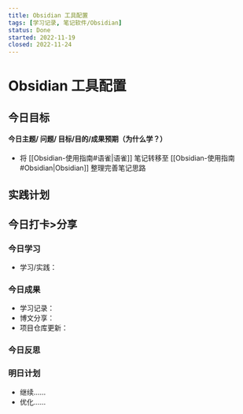 ```yaml
---
title: Obsidian 工具配置
tags: [学习记录, 笔记软件/Obsidian]
status: Done
started: 2022-11-19
closed: 2022-11-24
---
```

# Obsidian 工具配置
## 今日目标
#### 今日主题/ 问题/ 目标/目的/成果预期（**为什么学**？）
- 将 [[Obsidian-使用指南#语雀|语雀]] 笔记转移至 [[Obsidian-使用指南#Obsidian|Obsidian]] 整理完善笔记思路
## 实践计划
## 今日打卡>分享
### 今日学习
- 学习/实践：
### 今日成果
- 学习记录：
- 博文分享：
- 项目仓库更新：
### 今日反思
### 明日计划
- 继续……
- 优化……
